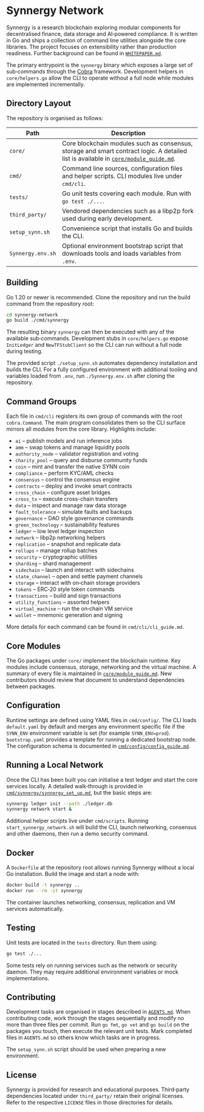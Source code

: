 # Synnergy Network

Synnergy is a research blockchain exploring modular components for
decentralised finance, data storage and AI‑powered compliance.  It is written in
Go and ships a collection of command line utilities alongside the core
libraries.  The project focuses on extensibility rather than production
readiness.  Further background can be found in [`WHITEPAPER.md`](WHITEPAPER.md).

The primary entrypoint is the `synnergy` binary which exposes a large set of
sub‑commands through the
[Cobra](https://github.com/spf13/cobra) framework. Development helpers in
`core/helpers.go` allow the CLI to operate without a full node while modules are
implemented incrementally.

## Directory Layout

The repository is organised as follows:

| Path | Description |
|------|-------------|
| `core/` | Core blockchain modules such as consensus, storage and smart contract logic. A detailed list is available in [`core/module_guide.md`](core/module_guide.md). |
| `cmd/` | Command line sources, configuration files and helper scripts. CLI modules live under `cmd/cli`. |
| `tests/` | Go unit tests covering each module. Run with `go test ./...`. |
| `third_party/` | Vendored dependencies such as a libp2p fork used during early development. |
| `setup_synn.sh` | Convenience script that installs Go and builds the CLI. |
| `Synnergy.env.sh` | Optional environment bootstrap script that downloads tools and loads variables from `.env`. |

## Building

Go 1.20 or newer is recommended. Clone the repository and run the build command
from the repository root:

```bash
cd synnergy-network
go build ./cmd/synnergy
```

The resulting binary `synnergy` can then be executed with any of the available
sub‑commands. Development stubs in `core/helpers.go` expose `InitLedger` and
`NewTFStubClient` so the CLI can run without a full node during testing.

The provided script `./setup_synn.sh` automates dependency installation and
builds the CLI.  For a fully configured environment with additional tooling and
variables loaded from `.env`, run `./Synnergy.env.sh` after cloning the
repository.

## Command Groups

Each file in `cmd/cli` registers its own group of commands with the root
`cobra.Command`. The main program consolidates them so the CLI surface mirrors
all modules from the core library. Highlights include:

- `ai` – publish models and run inference jobs
- `amm` – swap tokens and manage liquidity pools
- `authority_node` – validator registration and voting
- `charity_pool` – query and disburse community funds
- `coin` – mint and transfer the native SYNN coin
- `compliance` – perform KYC/AML checks
- `consensus` – control the consensus engine
- `contracts` – deploy and invoke smart contracts
- `cross_chain` – configure asset bridges
- `cross_tx` – execute cross-chain transfers
- `data` – inspect and manage raw data storage
- `fault_tolerance` – simulate faults and backups
- `governance` – DAO style governance commands
- `green_technology` – sustainability features
- `ledger` – low level ledger inspection
- `network` – libp2p networking helpers
- `replication` – snapshot and replicate data
- `rollups` – manage rollup batches
- `security` – cryptographic utilities
- `sharding` – shard management
- `sidechain` – launch and interact with sidechains
- `state_channel` – open and settle payment channels
- `storage` – interact with on‑chain storage providers
- `tokens` – ERC‑20 style token commands
- `transactions` – build and sign transactions
- `utility_functions` – assorted helpers
- `virtual_machine` – run the on‑chain VM service
- `wallet` – mnemonic generation and signing

More details for each command can be found in `cmd/cli/cli_guide.md`.

## Core Modules

The Go packages under `core/` implement the blockchain runtime. Key modules
include consensus, storage, networking and the virtual machine.  A summary of
every file is maintained in [`core/module_guide.md`](core/module_guide.md). New
contributors should review that document to understand dependencies between
packages.

## Configuration

Runtime settings are defined using YAML files in `cmd/config/`.  The CLI loads
`default.yaml` by default and merges any environment specific file if the
`SYNN_ENV` environment variable is set (for example `SYNN_ENV=prod`).
`bootstrap.yaml` provides a template for running a dedicated bootstrap node.
The configuration schema is documented in [`cmd/config/config_guide.md`](cmd/config/config_guide.md).

## Running a Local Network

Once the CLI has been built you can initialise a test ledger and start the core
services locally.  A detailed walk‑through is provided in
[`cmd/synnergy/synnergy_set_up.md`](cmd/synnergy/synnergy_set_up.md), but the
basic steps are:

```bash
synnergy ledger init --path ./ledger.db
synnergy network start &
```

Additional helper scripts live under `cmd/scripts`.  Running
`start_synnergy_network.sh` will build the CLI, launch networking, consensus and
other daemons, then run a demo security command.


## Docker

A `Dockerfile` at the repository root allows running Synnergy without a local Go installation.
Build the image and start a node with:

```bash
docker build -t synnergy ..
docker run --rm -it synnergy
```

The container launches networking, consensus, replication and VM services automatically.

## Testing

Unit tests are located in the `tests` directory. Run them using:

```bash
go test ./...
```

Some tests rely on running services such as the network or security daemon. They
may require additional environment variables or mock implementations.

## Contributing

Development tasks are organised in stages described in [`AGENTS.md`](../AGENTS.md).
When contributing code, work through the stages sequentially and modify no more
than three files per commit.  Run `go fmt`, `go vet` and `go build` on the
packages you touch, then execute the relevant unit tests.  Mark completed files
in `AGENTS.md` so others know which tasks are in progress.

The `setup_synn.sh` script should be used when preparing a new environment.

## License

Synnergy is provided for research and educational purposes.  Third‑party
dependencies located under `third_party/` retain their original licenses.  Refer
to the respective `LICENSE` files in those directories for details.
